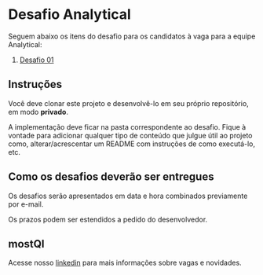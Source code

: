 # Desafio Analytical

Seguem abaixo os itens do desafio para os candidatos à vaga para a equipe Analytical:

1. [Desafio 01](./desafio-01/README.md)

## Instruções

Você deve clonar este projeto e desenvolvê-lo em seu próprio repositório, em modo **privado**.

A implementação deve ficar na pasta correspondente ao desafio. Fique à vontade para adicionar qualquer tipo de conteúdo que julgue útil ao projeto como, alterar/acrescentar um README com instruções de como executá-lo, etc.

## Como os desafios deverão ser entregues

Os desafios serão apresentados em data e hora combinados previamente por e-mail.

Os prazos podem ser estendidos a pedido do desenvolvedor.

## mostQI

Acesse nosso [linkedin](https://www.linkedin.com/company/mobile-solution-technology/posts/?feedView=all) para mais informações sobre vagas e novidades.
